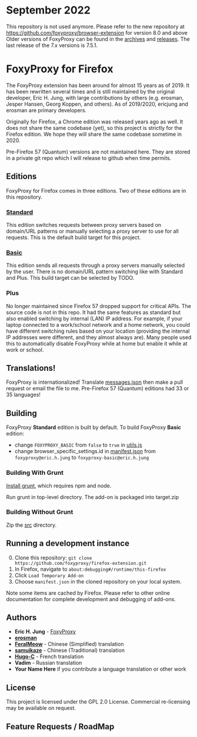 
# September 2022
This repository is not used anymore. Please refer to the new repository at https://github.com/foxyproxy/browser-extension for version 8.0 and above
Older versions of FoxyProxy can be found in the [archives](https://github.com/foxyproxy/firefox-extension/tree/master/archive/dist) and [releases](https://github.com/foxyproxy/firefox-extension/releases). The last release of the 7.x versions is 7.5.1.

# FoxyProxy for Firefox

The FoxyProxy extension has been around for almost 15 years as of 2019. It has been rewritten several times and is still maintained by the original developer, Eric H. Jung, with large contributions by others (e.g. erosman, Jesper Hansen, Georg Koppen, and others). As of 2019/2020, ericjung and erosman are primary developers.

Originally for Firefox, a Chrome edition was released years ago as well. It does not share the same codebase (yet), so this project is strictly for the Firefox edition. We hope they will share the same codebase sometime in 2020.

Pre-Firefox 57 (Quantum) versions are not maintained here. They are stored in a private git repo which I will release to github when time permits.

## Editions

FoxyProxy for Firefox comes in three editions. Two of these editions are in this repository.

### [Standard](https://addons.mozilla.org/firefox/addon/foxyproxy-standard/)

This edition switches requests between proxy servers based on domain/URL patterns or manually selecting a proxy server to use for all requests. This is the default build target for this project.

### [Basic](https://addons.mozilla.org/firefox/addon/foxyproxy-basic/)

This edition sends all requests through a proxy servers manually selected by the user. There is no domain/URL pattern switching like with Standard and Plus. This build target can be selected by TODO.

### Plus

No longer maintained since Firefox 57 dropped support for critical APIs. The source code is not in this repo. It had the same features as standard but also enabled switching by internal (LAN) IP address. For example, if your laptop connected to a work/school network and a home network, you could have different switching rules based on your location (providing the internal IP addresses were different, and they almost always are). Many people used this to automatically disable FoxyProxy while at home but enable it while at work or school.

## Translations!

FoxyProxy is internationalized! Translate [messages.json](https://github.com/foxyproxy/firefox-extension/blob/master/src/_locales/en/messages.json) then make a pull request or email the file to me. Pre-Firefox 57 (Quantum) editions had 33 or 35 languages!

## Building

FoxyProxy **Standard** edition is built by default. To build FoxyProxy **Basic** edition:

* change `FOXYPROXY_BASIC` from `false` to `true` in [utils.js](https://github.com/foxyproxy/firefox-extension/blob/master/src/scripts/utils.js)
* change browser_specific_settings.id in [manifest.json](https://github.com/foxyproxy/firefox-extension/blob/master/src/manifest.json) from `foxyproxy@eric.h.jung` to `foxyproxy-basic@eric.h.jung`

### Building With Grunt

[Install grunt](https://stackoverflow.com/questions/15703598/how-to-install-grunt-and-how-to-build-script-with-it), which requires npm and node.

Run grunt in top-level directory. The add-on is packaged into target.zip

### Building Without Grunt

Zip the [src](https://github.com/foxyproxy/firefox-extension/tree/master/src) directory.

## Running a development instance

0. Clone this repository: `git clone https://github.com/foxyproxy/firefox-extension.git`
1. In Firefox, navigate to `about:debugging#/runtime/this-firefox`
2. Click `Load Temporary Add-on`
3. Choose `manifest.json` in the cloned repository on your local system.

Note some items are cached by Firefox. Please refer to other online documentation for complete development and debugging of add-ons.

## Authors

* **Eric H. Jung** - [FoxyProxy](https://getfoxyproxy.org/team/)
* **[erosman](https://github.com/erosman)**
* **[FeralMeow](https://github.com/wsxy162)** - Chinese (Simplified) translation
* **[samuikaze](https://github.com/samuikaze)** - Chinese (Traditional) translation
* **[Hugo-C](https://github.com/Hugo-C)** - French translation
* **Vadim** - Russian translation
* **Your Name Here** if you contribute a language translation or other work


## License

This project is licensed under the GPL 2.0 License. Commercial re-licensing may be available on request.

## Feature Requests / RoadMap
